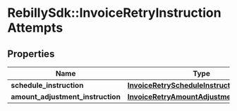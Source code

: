 # RebillySdk::InvoiceRetryInstructionAttempts

## Properties
Name | Type | Description | Notes
------------ | ------------- | ------------- | -------------
**schedule_instruction** | [**InvoiceRetryScheduleInstruction**](InvoiceRetryScheduleInstruction.md) |  | 
**amount_adjustment_instruction** | [**InvoiceRetryAmountAdjustmentInstruction**](InvoiceRetryAmountAdjustmentInstruction.md) |  | [optional] 

